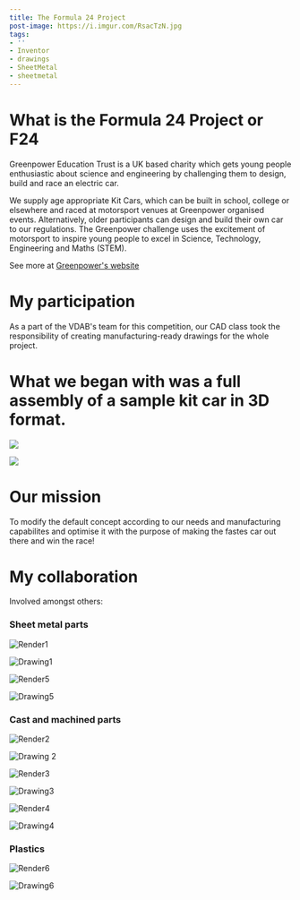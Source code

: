 ```yaml
---
title: The Formula 24 Project
post-image: https://i.imgur.com/RsacTzN.jpg
tags:
- ''
- Inventor
- drawings
- SheetMetal
- sheetmetal
---
```


# **What is the Formula 24 Project or F24**

Greenpower Education Trust is a UK based charity which gets young people enthusiastic about science and engineering by challenging them to design, build and race an electric car.

We supply age appropriate Kit Cars, which can be built in school, college or elsewhere and raced at motorsport venues at Greenpower organised events. Alternatively, older participants can design and build their own car to our regulations. The Greenpower challenge uses the excitement of motorsport to inspire young people to excel in Science, Technology, Engineering and Maths (STEM).

See more at [Greenpower's website](https://www.greenpower.co.uk/)

# **My participation**

As a part of the VDAB's team for this competition, our CAD class  took the responsibility of creating manufacturing-ready drawings for the whole project.

# **What we began with** was a full assembly of a sample kit car in 3D format.

![](https://i.imgur.com/nygn5eK.jpg)

![](https://i.imgur.com/ficrbkS.jpg)

# **Our mission** 

To modify the default concept according to our needs and manufacturing capabilites and optimise it with the purpose of making the fastes car out there and win the race!

# **My collaboration** 

Involved amongst others:

### Sheet metal parts 

![Render1](https://i.imgur.com/XsZBLjC.jpg?1)

![Drawing1](https://i.imgur.com/l2kWaYu.jpg)

![Render5](https://i.imgur.com/t6uB72m.jpg)

![Drawing5](https://i.imgur.com/l2kWaYu.jpg)




### Cast and machined parts

![Render2](https://i.imgur.com/ODDttf4.jpg)

![Drawing 2](https://i.imgur.com/UaotHdt.jpg)

![Render3](https://i.imgur.com/kuHzKNx.jpg?1)

![Drawing3](https://i.imgur.com/hXn3Xeb.jpg)

![Render4](https://i.imgur.com/thNQUPY.jpg)

![Drawing4](https://i.imgur.com/IC8wrig.jpg)

### Plastics

![Render6](https://i.imgur.com/BJ2tugk.jpg)

![Drawing6](https://i.imgur.com/hps8oD1.jpg)
